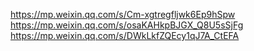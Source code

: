 https://mp.weixin.qq.com/s/Cm-xgtregfljwk6Ep9hSpw
https://mp.weixin.qq.com/s/osaKAHkpBJGX_Q8U5sSjFg
https://mp.weixin.qq.com/s/DWkLkfZQEcy1qJ7A_CtEFA